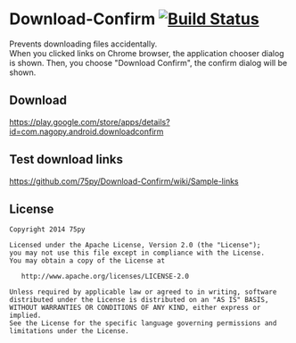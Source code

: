 # Download-Confirm [![Build Status](https://travis-ci.org/75py/Download-Confirm.svg?branch=master)](https://travis-ci.org/75py/Download-Confirm)

Prevents downloading files accidentally.  
When you clicked links on Chrome browser, the application chooser dialog is shown. Then, you choose "Download Confirm", the confirm dialog will be shown.

## Download

https://play.google.com/store/apps/details?id=com.nagopy.android.downloadconfirm

## Test download links

https://github.com/75py/Download-Confirm/wiki/Sample-links

## License

```
Copyright 2014 75py

Licensed under the Apache License, Version 2.0 (the "License");
you may not use this file except in compliance with the License.
You may obtain a copy of the License at

   http://www.apache.org/licenses/LICENSE-2.0

Unless required by applicable law or agreed to in writing, software
distributed under the License is distributed on an "AS IS" BASIS,
WITHOUT WARRANTIES OR CONDITIONS OF ANY KIND, either express or implied.
See the License for the specific language governing permissions and
limitations under the License.
```
